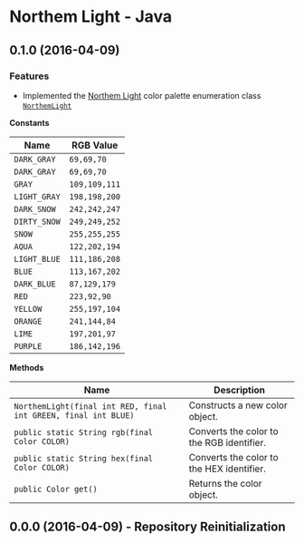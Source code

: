 Northem Light - Java
====================

## 0.1.0 (2016-04-09)
### Features
  - Implemented the [Northem Light](https://github.com/arcticicestudio/northem-light) color palette enumeration class [`NorthemLight`](https://github.com/arcticicestudio/northem-light-java/blob/master/src/main/java/com/arcticicestudio/northem/light/NorthemLight.java)  

**Constants**

| Name         | RGB Value     |
| ------------ | ------------- |
| `DARK_GRAY`  | `69,69,70`    |
| `DARK_GRAY`  | `69,69,70`    |
| `GRAY`       | `109,109,111` |
| `LIGHT_GRAY` | `198,198,200` |
| `DARK_SNOW`  | `242,242,247` |
| `DIRTY_SNOW` | `249,249,252` |
| `SNOW`       | `255,255,255` |
| `AQUA`       | `122,202,194` |
| `LIGHT_BLUE` | `111,186,208` |
| `BLUE`       | `113,167,202` |
| `DARK_BLUE`  | `87,129,179`  |
| `RED`        | `223,92,90`   |
| `YELLOW`     | `255,197,104` |
| `ORANGE`     | `241,144,84`  |
| `LIME`       | `197,201,97`  |
| `PURPLE`     | `186,142,196` |

**Methods**

| Name | Description |
| ---- | ----------- |
| `NorthemLight(final int RED, final int GREEN, final int BLUE)` | Constructs a new color object. |
| `public static String rgb(final Color COLOR)` | Converts the color to the RGB identifier. |
| `public static String hex(final Color COLOR)` | Converts the color to the HEX identifier. |
| `public Color get()` | Returns the color object. |

## 0.0.0 (2016-04-09) - Repository Reinitialization
